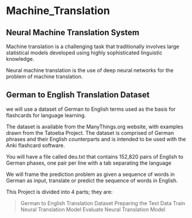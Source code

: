 # Machine_Translation

## Neural Machine Translation System

Machine translation is a challenging task that traditionally involves large statistical models developed using highly sophisticated linguistic knowledge.

Neural machine translation is the use of deep neural networks for the problem of machine translation.

## German to English Translation Dataset

we will use a dataset of German to English terms used as the basis for flashcards for language learning.

The dataset is available from the ManyThings.org website, with examples drawn from the Tatoeba Project. The dataset is comprised of German phrases and their English counterparts and is intended to be used with the Anki flashcard software.

You will have a file called deu.txt that contains 152,820 pairs of English to German phases, one pair per line with a tab separating the language

We will frame the prediction problem as given a sequence of words in German as input, translate or predict the sequence of words in English.

This Project is divided into 4 parts; they are:

>German to English Translation Dataset
>Preparing the Text Data
>Train Neural Translation Model
>Evaluate Neural Translation Model
